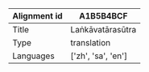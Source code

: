 |Alignment id | A1B5B4BCF
| --- | --- 
|Title | Laṅkāvatārasūtra 
|Type | translation
|Languages | ['zh', 'sa', 'en']